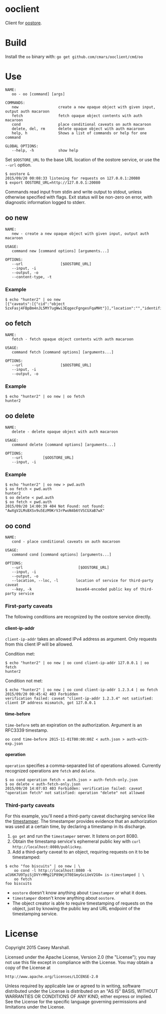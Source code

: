 # ooclient

Client for [oostore](https://github.com/cmars/oostore).

# Build

Install the `oo` binary with:
`go get github.com/cmars/ooclient/cmd/oo`

# Use

```
NAME:
   oo - oo [command] [args]

COMMANDS:
   new                  create a new opaque object with given input, output auth macaroon
   fetch                fetch opaque object contents with auth macaroon
   cond                 place conditional caveats on auth macaroon
   delete, del, rm      delete opaque object with auth macaroon
   help, h              Shows a list of commands or help for one command

GLOBAL OPTIONS:
   --help, -h           show help
```

Set `$OOSTORE_URL` to the base URL location of the oostore service, or use the
`--url` option.

```
$ oostore &
2015/09/20 00:08:33 listening for requests on 127.0.0.1:20080
$ export OOSTORE_URL=http://127.0.0.1:20080
```

Commands read input from stdin and write output to stdout, unless otherwise
specified with flags. Exit status will be non-zero on error, with diagnostic
information logged to stderr.

## oo new

```
NAME:
   new - create a new opaque object with given input, output auth macaroon

USAGE:
   command new [command options] [arguments...]

OPTIONS:
   --url                 [$OOSTORE_URL]
   --input, -i
   --output, -o
   --content-type, -t
```

### Example

```
$ echo "hunter2" | oo new
[{"caveats":[{"cid":"object 5zxFasj4FBpBm4nJL5MY7ugWwi3EqgecFgngesFqaMHt"}],"location":"","identifier":"af68ce02fffed6acd80e4eda8bde339b99e60bab252d3fe7","signature":"478ac5c9d76668a02850ebbec63eaed56a93ea70e831bfe8c468efab364d570d"}]
```

## oo fetch

```
NAME:
   fetch - fetch opaque object contents with auth macaroon

USAGE:
   command fetch [command options] [arguments...]

OPTIONS:
   --url                 [$OOSTORE_URL]
   --input, -i
   --output, -o
```

### Example

```
$ echo "hunter2" | oo new | oo fetch
hunter2
```

## oo delete

```
NAME:
   delete - delete opaque object with auth macaroon

USAGE:
   command delete [command options] [arguments...]

OPTIONS:
   --url         [$OOSTORE_URL]
   --input, -i
```

### Example

```
$ echo "hunter2" | oo new > pwd.auth
$ oo fetch < pwd.auth
hunter2
$ oo delete < pwd.auth
$ oo fetch < pwd.auth
2015/09/20 14:00:39 404 Not Found: not found: "AwXgV2LMsBXSv9u5EzM9KrVJrPwoN4b6tVSCGXaB7wX"
```

## oo cond

```
NAME:
   cond - place conditional caveats on auth macaroon

USAGE:
   command cond [command options] [arguments...]

OPTIONS:
   --url                         [$OOSTORE_URL]
   --input, -i 
   --output, -o 
   --location, --loc, -l        location of service for third-party caveat
   --key, -k                    base64-encoded public key of third-party service
```

### First-party caveats

The following conditions are recognized by the oostore service directly.

#### client-ip-addr

`client-ip-addr` takes an allowed IPv4 address as argument. Only requests from
this client IP will be allowed.

Condition met:

```
$ echo "hunter2" | oo new | oo cond client-ip-addr 127.0.0.1 | oo fetch
hunter2
```

Condition not met:

```
$ echo "hunter2" | oo new | oo cond client-ip-addr 1.2.3.4 | oo fetch
2015/09/20 00:45:42 403 Forbidden
verification failed: caveat "client-ip-addr 1.2.3.4" not satisfied: client IP address mismatch, got 127.0.0.1
```

#### time-before

`time-before` sets an expiration on the authorization. Argument is an RFC3339 timestamp.

```
oo cond time-before 2015-11-01T00:00:00Z < auth.json > auth-with-exp.json
```

#### operation

`operation` specifies a comma-separated list of operations allowed. Currently
recognized operations are `fetch` and `delete`.

```
$ oo cond operation fetch < auth.json > auth-fetch-only.json
$ oo delete < auth-fetch-only.json
2015/09/20 14:07:03 403 Forbidden: verification failed: caveat "operation fetch" not satisfied: operation "delete" not allowed
```

### Third-party caveats

For this example, you'll need a third-party caveat discharging service like the
[timestamper](https://github.com/mattyw/timestamper). The timestamper provides
evidence that an authorization was used at a certain time, by declaring a
timestamp in its discharge.

1. `go get` and run the `timestamper` server. It listens on port 8080.
2. Obtain the timestamp service's ephemeral public key with
   `curl http://localhost:8080/publickey`.
3. Add a third-party caveat to an object, requiring requests on it to be timestamped:

```
$ echo "foo biscuits" | oo new | \
	oo cond -l http://localhost:8080 -k aCU6K7U9TpiSjDVYrMMg21P89WjXT0EGmyGcLUeV2G0= is-timestamped | \
	oo fetch
foo biscuits
```

- `oostore` doesn't know anything about `timestamper` or what it does.
- `timestamper` doesn't know anything about `oostore`.
- The object creator is able to require timestamping of requests on the object, just by knowing the public key
  and URL endpoint of the timestamping service.

# License

Copyright 2015 Casey Marshall.

Licensed under the Apache License, Version 2.0 (the "License");
you may not use this file except in compliance with the License.
You may obtain a copy of the License at

    http://www.apache.org/licenses/LICENSE-2.0

Unless required by applicable law or agreed to in writing, software
distributed under the License is distributed on an "AS IS" BASIS,
WITHOUT WARRANTIES OR CONDITIONS OF ANY KIND, either express or implied.
See the License for the specific language governing permissions and
limitations under the License.
